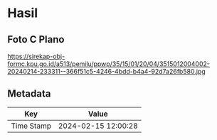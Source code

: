 # Hasil

## Foto C Plano

https://sirekap-obj-formc.kpu.go.id/a513/pemilu/ppwp/35/15/01/20/04/3515012004002-20240214-233311--366f51c5-4246-4bdd-b4a4-92d7a26fb580.jpg


## Metadata

| Key        | Value               |
| ---------- | ------------------- |
| Time Stamp | 2024-02-15 12:00:28 |



